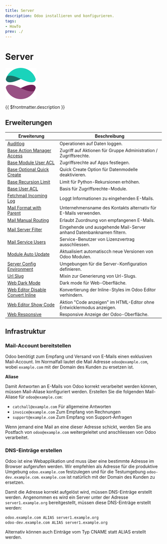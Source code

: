 ```yaml
---
title: Server
description: Odoo installieren und konfigurieren.
tags:
- HowTo
prev: ./
---
```

# Server
![icons_odoo_website_enterprise](attachments/icons_odoo_website_enterprise.png)

{{ $frontmatter.description }}

## Erweiterungen

| Erweiterung                                                                       | Beschreibung                                                         |
| --------------------------------------------------------------------------------- | -------------------------------------------------------------------- |
| [Auditlog](Auditlog.md)                                                           | Operationen auf Daten loggen.                                        |
| [Base Action Manager Access](Base%20Action%20Manager%20Access.md)                 | Zugriff auf Aktionen für Gruppe Administration / Zugriffsrechte.     |
| [Base Module User ACL](Base%20Module%20User%20ACL.md)                             | Zugriffsrechte auf Apps festlegen.                                   |
| [Base Optional Quick Create](Base%20Optional%20Quick%20Create.md)                 | Quick Create Option für Datenmodelle deaktivieren.                   |
| [Base Recursion Limit](Base%20Recursion%20Limit.md)                               | Limit für Python-Rekursionen erhöhen.                                |
| [Base User ACL](Base%20User%20ACL.md)                                             | Basis für Zugriffsrechte-Module.                                     |
| [Fetchmail Incoming Log](Fetchmail%20Incoming%20Log.md)                           | Loggt Informationen zu eingehenden E-Mails.                          |
| [Mail Format with Parent](Mail%20Format%20With%20Parent.md)                       | Unternehmensname des Kontakts alternativ für E-Mails verwenden.      |
| [Mail Manual Routing](Mail%20Manual%20Routing.md)                                 | Erlaubt Zuordnung von empfangenen E-Mails.                           |
| [Mail Server Filter](Mail%20Server%20Filter.md)                                   | Eingehende und ausgehende Mail-Server anhand Datenbanknamen filtern. |
| [Mail Service Users](Mail%20Service%20Users.md)                                   | Service-Benutzer von Lizenzvertrag ausschliessen.                    |
| [Module Auto Update](Module%20Auto%20Update.md)                                   | Aktualisiert automatiscch neue Versionen von Odoo Modulen.           |
| [Server Config Environment](Server%20Config%20Environment.md)                     | Umgebungen für die Server-Konfiguration definieren.                  |
| [Url Slug](Url%20Slug.md)                                                         | Mixin zur Generierung von Url-Slugs.                                 |
| [Web Dark Mode](Web%20Dark%20Mode.md)                                             | Dark mode für Web-Oberfläche.                                        |
| [Web Editor Disable Convert Inline](Web%20Editor%20Disable%20Convert%20Inline.md) | Konvertierung der Inline-Styles im Odoo Editor verhindern.           |
| [Web Editor Show Code](Web%20Editor%20Show%20Code.md)                             | Aktion "Code anzeigen" im HTML-Editor ohne Entwicklermodus anzeigen. |
| [Web Responsive](Web%20Responsive.md)                                             | Responsive Anzeige der Odoo-Oberfläche.                              |

## Infrastruktur

### Mail-Account bereitstellen

Odoo benötigt zum Empfang und Versand von E-Mails einen exklusiven Mail-Account. Im  Normalfall lautet die Mail Adresse `odoo@example.com`, wobei `example.com` mit der Domain des Kunden zu ersetzen ist.

**Aliase**

Damit Antworten an E-Mails von Odoo korrekt verarbeitet werden können, müssen Mail-Aliase konfiguriert werden. Erstellen Sie die folgenden Mail-Aliase für `odoo@example.com`:

* `catchall@example.com` Für allgemeine Antworten
* `invoice@example.com` Zum Empfang von Rechnungen
* `support@example.com` Zum Empfang von Support-Anfragen

Wenn jemand eine Mail an eine dieser Adresse schickt, werden Sie ans Postfach von `odoo@example.com` weitergeleitet und anschliessen von Odoo verarbeitet.

### DNS-Einträge erstellen

Odoo ist eine Webapplikation und muss über eine bestimmte Adresse im Browser aufgerufen werden. Wir empfehlen als Adresse für die produktive Umgebung `odoo.example.com` festzulegen und für die Testumgebung `odoo-dev.example.com`. `example.com` ist natürlich mit der Domain des Kunden zu ersetzen.

Damit die Adresse korrekt aufgelöst wird, müssen DNS-Einträge erstellt werden. Angenommen es wird ein Server unter der Adresse `server1.example.org` bereitgestellt, müssen diese DNS-Einträge erstellt werden:

```
odoo.example.com ALIAS server1.example.org
odoo-dev.example.com ALIAS server1.example.org
```

Alternativ können auch Einträge vom Typ CNAME statt ALIAS erstellt werden.
